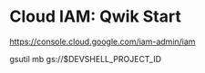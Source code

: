 # Cloud IAM: Qwik Start


https://console.cloud.google.com/iam-admin/iam



gsutil mb gs://$DEVSHELL_PROJECT_ID